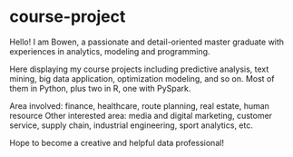 # course-project

Hello! I am Bowen, a passionate and detail-oriented master graduate with experiences in analytics, modeling and programming.

Here displaying my course projects including predictive analysis, text mining, big data application, optimization modeling, and so on.
Most of them in Python, plus two in R, one with PySpark.

Area involved: finance, healthcare, route planning, real estate, human resource
Other interested area: media and digital marketing, customer service, supply chain, industrial engineering, sport analytics, etc.

Hope to become a creative and helpful data professional!
